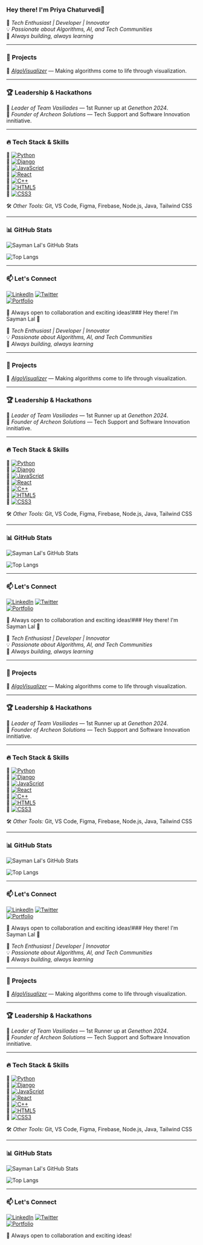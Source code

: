 ### Hey there! I'm Priya Chaturvedi👋

🚀 *Tech Enthusiast | Developer | Innovator*  
💡 *Passionate about Algorithms, AI, and Tech Communities*  
🎯 *Always building, always learning*

---

### 🚀 Projects
 
🔹 *[AlgoVisualizer](https://github.com/Sayman7/algovisualizer)* — Making algorithms come to life through visualization.  

---

### 🏆 Leadership & Hackathons

👑 *Leader of Team Vasiliades* — 1st Runner up at *Genethon 2024*.  
📢 *Founder of Archeon Solutions* — Tech Support and Software Innovation innitiative.  

---

### 🔥 Tech Stack & Skills

🔹 [![Python](https://img.shields.io/badge/-Python-000?style=for-the-badge&logo=python&logoColor=3776AB)](https://www.python.org/)   
🔹 [![Django](https://img.shields.io/badge/-Django-000?style=for-the-badge&logo=django&logoColor=092E20)](https://www.djangoproject.com/)  
🔹 [![JavaScript](https://img.shields.io/badge/-JavaScript-000?style=for-the-badge&logo=javascript&logoColor=F7DF1E)](https://developer.mozilla.org/en-US/docs/Web/JavaScript)  
🔹 [![React](https://img.shields.io/badge/-React-000?style=for-the-badge&logo=react&logoColor=61DAFB)](https://react.dev/)  
🔹 [![C++](https://img.shields.io/badge/-C++-000?style=for-the-badge&logo=c%2B%2B&logoColor=00599C)](https://cplusplus.com/)  
🔹 [![HTML5](https://img.shields.io/badge/-HTML5-000?style=for-the-badge&logo=html5&logoColor=E34F26)](https://developer.mozilla.org/en-US/docs/Web/HTML)  
🔹 [![CSS3](https://img.shields.io/badge/-CSS3-000?style=for-the-badge&logo=css3&logoColor=1572B6)](https://developer.mozilla.org/en-US/docs/Web/CSS) 

🛠 *Other Tools:* Git, VS Code, Figma, Firebase, Node.js, Java, Tailwind CSS 

---

### 📊 GitHub Stats

![Sayman Lal's GitHub Stats](https://github-readme-stats.vercel.app/api?username=Sayman7&show_icons=true&theme=radical)

![Top Langs](https://github-readme-stats.vercel.app/api/top-langs/?username=Sayman7&layout=compact&theme=radical)

---

### 📫 Let's Connect

[![LinkedIn](https://img.shields.io/badge/-LinkedIn-0077B5?style=flat&logo=linkedin&logoColor=white)](https://www.linkedin.com/in/sayman-lal-30ba65306/) 
[![Twitter](https://img.shields.io/badge/-Twitter-1DA1F2?style=flat&logo=twitter&logoColor=white)](https://x.com/Sayman_Lal07)  
[![Portfolio](https://img.shields.io/badge/-Portfolio-000?style=flat&logo=vercel&logoColor=white)](https://your-portfolio.com)  

🚀 Always open to collaboration and exciting ideas!### Hey there! I'm Sayman Lal 👋

🚀 *Tech Enthusiast | Developer | Innovator*  
💡 *Passionate about Algorithms, AI, and Tech Communities*  
🎯 *Always building, always learning*

---

### 🚀 Projects
 
🔹 *[AlgoVisualizer](https://github.com/Sayman7/algovisualizer)* — Making algorithms come to life through visualization.  

---

### 🏆 Leadership & Hackathons

👑 *Leader of Team Vasiliades* — 1st Runner up at *Genethon 2024*.  
📢 *Founder of Archeon Solutions* — Tech Support and Software Innovation innitiative.  

---

### 🔥 Tech Stack & Skills

🔹 [![Python](https://img.shields.io/badge/-Python-000?style=for-the-badge&logo=python&logoColor=3776AB)](https://www.python.org/)   
🔹 [![Django](https://img.shields.io/badge/-Django-000?style=for-the-badge&logo=django&logoColor=092E20)](https://www.djangoproject.com/)  
🔹 [![JavaScript](https://img.shields.io/badge/-JavaScript-000?style=for-the-badge&logo=javascript&logoColor=F7DF1E)](https://developer.mozilla.org/en-US/docs/Web/JavaScript)  
🔹 [![React](https://img.shields.io/badge/-React-000?style=for-the-badge&logo=react&logoColor=61DAFB)](https://react.dev/)  
🔹 [![C++](https://img.shields.io/badge/-C++-000?style=for-the-badge&logo=c%2B%2B&logoColor=00599C)](https://cplusplus.com/)  
🔹 [![HTML5](https://img.shields.io/badge/-HTML5-000?style=for-the-badge&logo=html5&logoColor=E34F26)](https://developer.mozilla.org/en-US/docs/Web/HTML)  
🔹 [![CSS3](https://img.shields.io/badge/-CSS3-000?style=for-the-badge&logo=css3&logoColor=1572B6)](https://developer.mozilla.org/en-US/docs/Web/CSS) 

🛠 *Other Tools:* Git, VS Code, Figma, Firebase, Node.js, Java, Tailwind CSS 

---

### 📊 GitHub Stats

![Sayman Lal's GitHub Stats](https://github-readme-stats.vercel.app/api?username=Sayman7&show_icons=true&theme=radical)

![Top Langs](https://github-readme-stats.vercel.app/api/top-langs/?username=Sayman7&layout=compact&theme=radical)

---

### 📫 Let's Connect

[![LinkedIn](https://img.shields.io/badge/-LinkedIn-0077B5?style=flat&logo=linkedin&logoColor=white)](https://www.linkedin.com/in/sayman-lal-30ba65306/) 
[![Twitter](https://img.shields.io/badge/-Twitter-1DA1F2?style=flat&logo=twitter&logoColor=white)](https://x.com/Sayman_Lal07)  
[![Portfolio](https://img.shields.io/badge/-Portfolio-000?style=flat&logo=vercel&logoColor=white)](https://your-portfolio.com)  

🚀 Always open to collaboration and exciting ideas!### Hey there! I'm Sayman Lal 👋

🚀 *Tech Enthusiast | Developer | Innovator*  
💡 *Passionate about Algorithms, AI, and Tech Communities*  
🎯 *Always building, always learning*

---

### 🚀 Projects
 
🔹 *[AlgoVisualizer](https://github.com/Sayman7/algovisualizer)* — Making algorithms come to life through visualization.  

---

### 🏆 Leadership & Hackathons

👑 *Leader of Team Vasiliades* — 1st Runner up at *Genethon 2024*.  
📢 *Founder of Archeon Solutions* — Tech Support and Software Innovation innitiative.  

---

### 🔥 Tech Stack & Skills

🔹 [![Python](https://img.shields.io/badge/-Python-000?style=for-the-badge&logo=python&logoColor=3776AB)](https://www.python.org/)   
🔹 [![Django](https://img.shields.io/badge/-Django-000?style=for-the-badge&logo=django&logoColor=092E20)](https://www.djangoproject.com/)  
🔹 [![JavaScript](https://img.shields.io/badge/-JavaScript-000?style=for-the-badge&logo=javascript&logoColor=F7DF1E)](https://developer.mozilla.org/en-US/docs/Web/JavaScript)  
🔹 [![React](https://img.shields.io/badge/-React-000?style=for-the-badge&logo=react&logoColor=61DAFB)](https://react.dev/)  
🔹 [![C++](https://img.shields.io/badge/-C++-000?style=for-the-badge&logo=c%2B%2B&logoColor=00599C)](https://cplusplus.com/)  
🔹 [![HTML5](https://img.shields.io/badge/-HTML5-000?style=for-the-badge&logo=html5&logoColor=E34F26)](https://developer.mozilla.org/en-US/docs/Web/HTML)  
🔹 [![CSS3](https://img.shields.io/badge/-CSS3-000?style=for-the-badge&logo=css3&logoColor=1572B6)](https://developer.mozilla.org/en-US/docs/Web/CSS) 

🛠 *Other Tools:* Git, VS Code, Figma, Firebase, Node.js, Java, Tailwind CSS 

---

### 📊 GitHub Stats

![Sayman Lal's GitHub Stats](https://github-readme-stats.vercel.app/api?username=Sayman7&show_icons=true&theme=radical)

![Top Langs](https://github-readme-stats.vercel.app/api/top-langs/?username=Sayman7&layout=compact&theme=radical)

---

### 📫 Let's Connect

[![LinkedIn](https://img.shields.io/badge/-LinkedIn-0077B5?style=flat&logo=linkedin&logoColor=white)](https://www.linkedin.com/in/sayman-lal-30ba65306/) 
[![Twitter](https://img.shields.io/badge/-Twitter-1DA1F2?style=flat&logo=twitter&logoColor=white)](https://x.com/Sayman_Lal07)  
[![Portfolio](https://img.shields.io/badge/-Portfolio-000?style=flat&logo=vercel&logoColor=white)](https://your-portfolio.com)  

🚀 Always open to collaboration and exciting ideas!### Hey there! I'm Sayman Lal 👋

🚀 *Tech Enthusiast | Developer | Innovator*  
💡 *Passionate about Algorithms, AI, and Tech Communities*  
🎯 *Always building, always learning*

---

### 🚀 Projects
 
🔹 *[AlgoVisualizer](https://github.com/Sayman7/algovisualizer)* — Making algorithms come to life through visualization.  

---

### 🏆 Leadership & Hackathons

👑 *Leader of Team Vasiliades* — 1st Runner up at *Genethon 2024*.  
📢 *Founder of Archeon Solutions* — Tech Support and Software Innovation innitiative.  

---

### 🔥 Tech Stack & Skills

🔹 [![Python](https://img.shields.io/badge/-Python-000?style=for-the-badge&logo=python&logoColor=3776AB)](https://www.python.org/)   
🔹 [![Django](https://img.shields.io/badge/-Django-000?style=for-the-badge&logo=django&logoColor=092E20)](https://www.djangoproject.com/)  
🔹 [![JavaScript](https://img.shields.io/badge/-JavaScript-000?style=for-the-badge&logo=javascript&logoColor=F7DF1E)](https://developer.mozilla.org/en-US/docs/Web/JavaScript)  
🔹 [![React](https://img.shields.io/badge/-React-000?style=for-the-badge&logo=react&logoColor=61DAFB)](https://react.dev/)  
🔹 [![C++](https://img.shields.io/badge/-C++-000?style=for-the-badge&logo=c%2B%2B&logoColor=00599C)](https://cplusplus.com/)  
🔹 [![HTML5](https://img.shields.io/badge/-HTML5-000?style=for-the-badge&logo=html5&logoColor=E34F26)](https://developer.mozilla.org/en-US/docs/Web/HTML)  
🔹 [![CSS3](https://img.shields.io/badge/-CSS3-000?style=for-the-badge&logo=css3&logoColor=1572B6)](https://developer.mozilla.org/en-US/docs/Web/CSS) 

🛠 *Other Tools:* Git, VS Code, Figma, Firebase, Node.js, Java, Tailwind CSS 

---

### 📊 GitHub Stats

![Sayman Lal's GitHub Stats](https://github-readme-stats.vercel.app/api?username=Sayman7&show_icons=true&theme=radical)

![Top Langs](https://github-readme-stats.vercel.app/api/top-langs/?username=Sayman7&layout=compact&theme=radical)

---

### 📫 Let's Connect

[![LinkedIn](https://img.shields.io/badge/-LinkedIn-0077B5?style=flat&logo=linkedin&logoColor=white)](https://www.linkedin.com/in/sayman-lal-30ba65306/) 
[![Twitter](https://img.shields.io/badge/-Twitter-1DA1F2?style=flat&logo=twitter&logoColor=white)](https://x.com/Sayman_Lal07)  
[![Portfolio](https://img.shields.io/badge/-Portfolio-000?style=flat&logo=vercel&logoColor=white)](https://your-portfolio.com)  

🚀 Always open to collaboration and exciting ideas!
